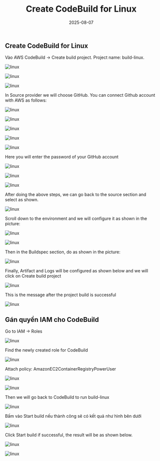 ﻿---
title : "Create CodeBuild for Linux"
date: 2025-08-07
weight : 4 
chapter : false
pre : " <b> 4. </b> "
---
## Create CodeBuild for Linux

Vào AWS CodeBuild → Create build project. Project name: build-linux.

![linux](images/4-CreateCodeBuildforLinux/1.png) 

![linux](images/4-CreateCodeBuildforLinux/2.png) 

![linux](images/4-CreateCodeBuildforLinux/3.png) 

In Source provider we will choose GitHub. You can connect Github account with AWS as follows:

![linux](images/4-CreateCodeBuildforLinux/4.png) 

![linux](images/4-CreateCodeBuildforLinux/5.png) 

![linux](images/4-CreateCodeBuildforLinux/6.png) 

![linux](images/4-CreateCodeBuildforLinux/7.png) 

![linux](images/4-CreateCodeBuildforLinux/8.png) 

Here you will enter the password of your GitHub account

![linux](images/4-CreateCodeBuildforLinux/10.png) 

![linux](images/4-CreateCodeBuildforLinux/11.png) 

![linux](images/4-CreateCodeBuildforLinux/12.png) 

After doing the above steps, we can go back to the source section and select as shown.

![linux](images/4-CreateCodeBuildforLinux/13.png)

Scroll down to the environment and we will configure it as shown in the picture:

![linux](images/4-CreateCodeBuildforLinux/14.png)

![linux](images/4-CreateCodeBuildforLinux/15.png)

Then in the Buildspec section, do as shown in the picture:

![linux](images/4-CreateCodeBuildforLinux/16.png)

Finally, Artifact and Logs will be configured as shown below and we will click on Create build project

![linux](images/4-CreateCodeBuildforLinux/17.png)

This is the message after the project build is successful

![linux](images/4-CreateCodeBuildforLinux/18.png)

## Gán quyền IAM cho CodeBuild

Go to IAM → Roles

![linux](images/4-CreateCodeBuildforLinux/19.png)

Find the newly created role for CodeBuild

![linux](images/4-CreateCodeBuildforLinux/20.png)

Attach policy: AmazonEC2ContainerRegistryPowerUser

![linux](images/4-CreateCodeBuildforLinux/21.png)

![linux](images/4-CreateCodeBuildforLinux/22.png)

Then we will go back to CodeBuild to run build-linux

![linux](images/4-CreateCodeBuildforLinux/23.png)

Bấm vào Start build nếu thành công sẽ có kết quả như hình bên dưới

![linux](images/4-CreateCodeBuildforLinux/24.png)

Click Start build if successful, the result will be as shown below.

![linux](images/4-CreateCodeBuildforLinux/25.png)

![linux](images/4-CreateCodeBuildforLinux/26.png)